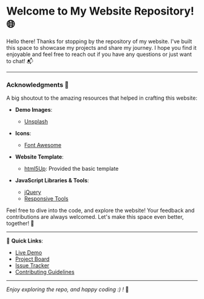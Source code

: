 # Welcome to My Website Repository! 🌐

Hello there! Thanks for stopping by the repository of my website. I've built this space to showcase my projects and share my journey. I hope you find it enjoyable and feel free to reach out if you have any questions or just want to chat! 📬

---

### Acknowledgments 🙏

A big shoutout to the amazing resources that helped in crafting this website:

- **Demo Images**:
  - [Unsplash](https://unsplash.com)

- **Icons**:
  - [Font Awesome](https://fontawesome.io)

- **Website Template**:
  - [html5Up](https://html5up.net): Provided the basic template

- **JavaScript Libraries & Tools**:
  - [jQuery](https://jquery.com)
  - [Responsive Tools](https://github.com/ajlkn/responsive-tools)

Feel free to dive into the code, and explore the website! Your feedback and contributions are always welcomed. Let's make this space even better, together! 🚀

---

🔗 **Quick Links**:
- [Live Demo](your-website-link-here)
- [Project Board](your-project-board-link-here)
- [Issue Tracker](your-issue-tracker-link-here)
- [Contributing Guidelines](your-contributing-guidelines-link-here)

---

_Enjoy exploring the repo, and happy coding :) !_ 🎉
